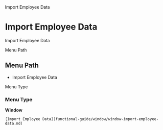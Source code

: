 
Import Employee Data
# Import Employee Data


Import Employee Data

Menu Path
## Menu Path



- Import Employee Data

Menu Type
### Menu Type

**Window**


```
[Import Employee Data](functional-guide/window/window-import-employee-data.md)
```